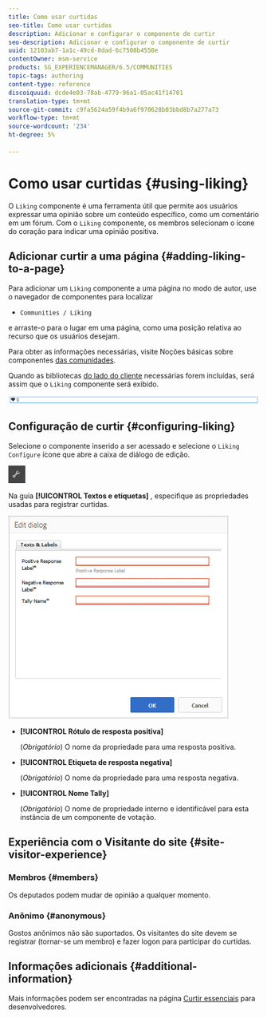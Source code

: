 ```yaml
---
title: Como usar curtidas
seo-title: Como usar curtidas
description: Adicionar e configurar o componente de curtir
seo-description: Adicionar e configurar o componente de curtir
uuid: 12103ab7-1a1c-49cd-8dad-6c7508b4550e
contentOwner: msm-service
products: SG_EXPERIENCEMANAGER/6.5/COMMUNITIES
topic-tags: authoring
content-type: reference
discoiquuid: dcde4e03-78ab-4779-96a1-05ac41f14701
translation-type: tm+mt
source-git-commit: c9fa5624a59f4b9a6f970628b03bbd8b7a277a73
workflow-type: tm+mt
source-wordcount: '234'
ht-degree: 5%

---
```



# Como usar curtidas {#using-liking}

O `Liking` componente é uma ferramenta útil que permite aos usuários expressar uma opinião sobre um conteúdo específico, como um comentário em um fórum. Com o `Liking` componente, os membros selecionam o ícone do coração para indicar uma opinião positiva.

## Adicionar curtir a uma página {#adding-liking-to-a-page}

Para adicionar um `Liking` componente a uma página no modo de autor, use o navegador de componentes para localizar

* `Communities / Liking`

e arraste-o para o lugar em uma página, como uma posição relativa ao recurso que os usuários desejam.

Para obter as informações necessárias, visite Noções básicas sobre componentes [das comunidades](basics.md).

Quando as bibliotecas [do lado do cliente](essentials-liking.md#essentials-for-client-side) necessárias forem incluídas, será assim que o `Liking` componente será exibido.

![componente de ligação](assets/liking-component.png)

## Configuração de curtir {#configuring-liking}

Selecione o componente inserido a ser acessado e selecione o `Liking` `Configure` ícone que abre a caixa de diálogo de edição.

![configure-new](assets/configure-new.png)

Na guia **[!UICONTROL Textos e etiquetas]** , especifique as propriedades usadas para registrar curtidas.

![gosto de configuração](assets/configure-liking.png)

* **[!UICONTROL Rótulo de resposta positiva]**

   (*Obrigatório*) O nome da propriedade para uma resposta positiva.

* **[!UICONTROL Etiqueta de resposta negativa]**

   (*Obrigatório*) O nome da propriedade para uma resposta negativa.

* **[!UICONTROL Nome Tally]**

   (*Obrigatório*) O nome de propriedade interno e identificável para esta instância de um componente de votação.

## Experiência com o Visitante do site {#site-visitor-experience}

### Membros {#members}

Os deputados podem mudar de opinião a qualquer momento.

### Anônimo {#anonymous}

Gostos anônimos não são suportados. Os visitantes do site devem se registrar (tornar-se um membro) e fazer logon para participar do curtidas.

## Informações adicionais {#additional-information}

Mais informações podem ser encontradas na página [Curtir essenciais](essentials-liking.md) para desenvolvedores.
